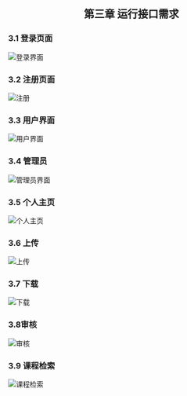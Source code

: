 ##                                                                   <center>第三章 运行接口需求</center>



### 	3.1 登录页面



![登录界面](https://github.com/Aman-he/-/blob/master/image/登录界面.png)



### 3.2 注册页面



![注册](https://github.com/Aman-he/-/blob/master/image/注册.png)



### 3.3 用户界面

![用户界面](https://github.com/Aman-he/-/blob/master/image/用户界面.png)



### 	3.4 管理员



![管理员界面](https://github.com/Aman-he/-/blob/master/image/管理员界面.png)

<div style="page-break-after:always;"></div>

### 3.5 个人主页



![个人主页](https://github.com/Aman-he/-/blob/master/image/个人主页.png)



### 3.6 上传

![上传](https://github.com/Aman-he/-/blob/master/image/上传.png)

<div style="page-break-after:always;"></div>

### 	3.7 下载



![下载](https://github.com/Aman-he/-/blob/master/image/下载.png)

### 	3.8审核



![审核](https://github.com/Aman-he/-/blob/master/image/审核.png)

<div style="page-break-after:always;"></div>

### 	3.9 课程检索



 ![课程检索](https://github.com/Aman-he/-/blob/master/image/课程检索.png)

